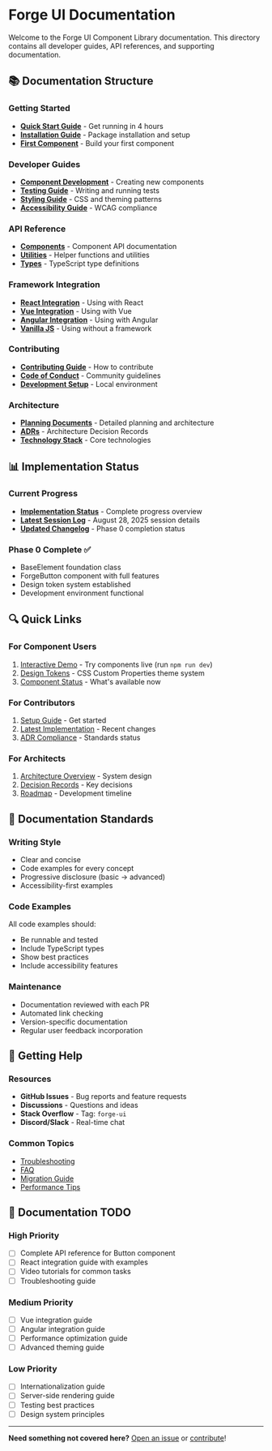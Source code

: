 # Forge UI Documentation

Welcome to the Forge UI Component Library documentation. This directory contains all developer guides, API references, and supporting documentation.

## 📚 Documentation Structure

### Getting Started
- **[Quick Start Guide](../plans/quick-start-guide.md)** - Get running in 4 hours
- **[Installation Guide](./guides/installation.md)** - Package installation and setup
- **[First Component](./guides/first-component.md)** - Build your first component

### Developer Guides
- **[Component Development](./guides/component-development.md)** - Creating new components
- **[Testing Guide](./guides/testing.md)** - Writing and running tests
- **[Styling Guide](./guides/styling.md)** - CSS and theming patterns
- **[Accessibility Guide](./guides/accessibility.md)** - WCAG compliance

### API Reference
- **[Components](./api/components/)** - Component API documentation
- **[Utilities](./api/utilities/)** - Helper functions and utilities
- **[Types](./api/types/)** - TypeScript type definitions

### Framework Integration
- **[React Integration](./guides/react-integration.md)** - Using with React
- **[Vue Integration](./guides/vue-integration.md)** - Using with Vue
- **[Angular Integration](./guides/angular-integration.md)** - Using with Angular
- **[Vanilla JS](./guides/vanilla-js.md)** - Using without a framework

### Contributing
- **[Contributing Guide](./CONTRIBUTING.md)** - How to contribute
- **[Code of Conduct](./CODE_OF_CONDUCT.md)** - Community guidelines
- **[Development Setup](./guides/development-setup.md)** - Local environment

### Architecture
- **[Planning Documents](../plans/)** - Detailed planning and architecture
- **[ADRs](../plans/adrs/)** - Architecture Decision Records
- **[Technology Stack](../plans/architecture/technology-stack.md)** - Core technologies

## 📊 Implementation Status

### Current Progress
- **[Implementation Status](./IMPLEMENTATION_STATUS.md)** - Complete progress overview
- **[Latest Session Log](./implementation-session-2025-08-28.md)** - August 28, 2025 session details
- **[Updated Changelog](../CHANGELOG.md)** - Phase 0 completion status

### Phase 0 Complete ✅
- BaseElement foundation class
- ForgeButton component with full features
- Design token system established
- Development environment functional

## 🔍 Quick Links

### For Component Users
1. [Interactive Demo](../demo/index.html) - Try components live (run `npm run dev`)
2. [Design Tokens](../src/tokens/base.css) - CSS Custom Properties theme system
3. [Component Status](./IMPLEMENTATION_STATUS.md#component-implementation-status) - What's available now

### For Contributors
1. [Setup Guide](./CONTRIBUTING.md#setup) - Get started
2. [Latest Implementation](./implementation-session-2025-08-28.md) - Recent changes
3. [ADR Compliance](./IMPLEMENTATION_STATUS.md#adr-compliance-matrix) - Standards status

### For Architects
1. [Architecture Overview](../plans/architecture/component-architecture.md) - System design
2. [Decision Records](../plans/adrs/) - Key decisions
3. [Roadmap](../plans/implementation-roadmap.md) - Development timeline

## 📖 Documentation Standards

### Writing Style
- Clear and concise
- Code examples for every concept
- Progressive disclosure (basic → advanced)
- Accessibility-first examples

### Code Examples
All code examples should:
- Be runnable and tested
- Include TypeScript types
- Show best practices
- Include accessibility features

### Maintenance
- Documentation reviewed with each PR
- Automated link checking
- Version-specific documentation
- Regular user feedback incorporation

## 🚀 Getting Help

### Resources
- **GitHub Issues** - Bug reports and feature requests
- **Discussions** - Questions and ideas
- **Stack Overflow** - Tag: `forge-ui`
- **Discord/Slack** - Real-time chat

### Common Topics
- [Troubleshooting](./guides/troubleshooting.md)
- [FAQ](./FAQ.md)
- [Migration Guide](./guides/migration.md)
- [Performance Tips](./guides/performance.md)

## 📝 Documentation TODO

### High Priority
- [ ] Complete API reference for Button component
- [ ] React integration guide with examples
- [ ] Video tutorials for common tasks
- [ ] Troubleshooting guide

### Medium Priority
- [ ] Vue integration guide
- [ ] Angular integration guide
- [ ] Performance optimization guide
- [ ] Advanced theming guide

### Low Priority
- [ ] Internationalization guide
- [ ] Server-side rendering guide
- [ ] Testing best practices
- [ ] Design system principles

---

**Need something not covered here?** [Open an issue](https://github.com/your-org/forge/issues) or [contribute](./CONTRIBUTING.md)!